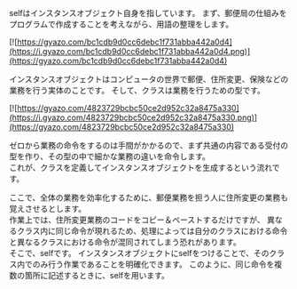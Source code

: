 selfはインスタンスオブジェクト自身を指しています。
まず、郵便局の仕組みをプログラムで作成することを考えながら、用語の整理をします。

[![https://gyazo.com/bc1cdb9d0cc6debc1f731abba442a0d4](https://i.gyazo.com/bc1cdb9d0cc6debc1f731abba442a0d4.png)](https://gyazo.com/bc1cdb9d0cc6debc1f731abba442a0d4)

インスタンスオブジェクトはコンピュータの世界で郵便、住所変更、保険などの業務を行う実体のことです。
そして、クラスは業務を行うための型です。

[![https://gyazo.com/4823729bcbc50ce2d952c32a8475a330](https://i.gyazo.com/4823729bcbc50ce2d952c32a8475a330.png)](https://gyazo.com/4823729bcbc50ce2d952c32a8475a330)

ゼロから業務の命令をするのは手間がかかるので、まず共通の内容である受付の型を作り、その型の中で細かな業務の違いを命令します。  
これが、クラスを定義してインスタンスオブジェクトを生成するという流れです。

ここで、全体の業務を効率化するために、郵便業務を担う人に住所変更の業務も覚えさせるとします。  
作業上では、住所変更業務のコードをコピー＆ペーストするだけですが、
異なるクラス内に同じ命令が現れるため、処理によっては自分のクラスにおける命令と異なるクラスにおける命令が混同されてしまう恐れがあります。  
そこで、selfです。
インスタンスオブジェクトにselfをつけることで、そのクラス内でのみ行う作業であることを明確化できます。
このように、同じ命令を複数の箇所に記述するときに、selfを用います。
